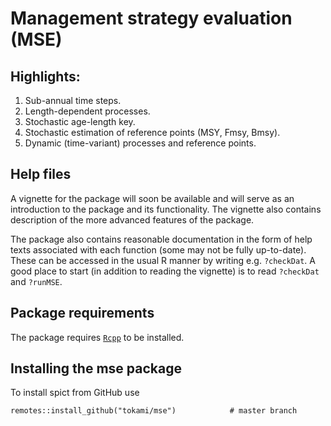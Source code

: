 Management strategy evaluation (MSE)
=====

## Highlights:

1. Sub-annual time steps.
2. Length-dependent processes.
3. Stochastic age-length key.
4. Stochastic estimation of reference points (MSY, Fmsy, Bmsy).
5. Dynamic (time-variant) processes and reference points.


## Help files

A vignette for the package will soon be available and will serve as an introduction to the package and its functionality. The vignette also contains description of the more advanced features of the package.

The package also contains reasonable documentation in the form of help texts associated with each function (some may not be fully up-to-date). These can be accessed in the usual R manner by writing e.g. ```?checkDat```. A good place to start (in addition to reading the vignette) is to read ```?checkDat``` and ```?runMSE```.


## Package requirements

The package requires [`Rcpp`](http://www.rcpp.org) to be installed.

## Installing the mse package

To install spict from GitHub use

```
remotes::install_github("tokami/mse")            # master branch
```
